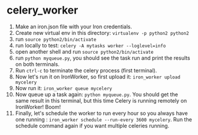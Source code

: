 celery_worker
=============

1. Make an iron.json file with your Iron credentials.
1. Create new virtual env in this directory: `virtualenv -p python2 python2`
1. run `source python2/bin/activate`
1. run locally to test: `celery -A mytasks worker --loglevel=info`
1. open another shell and run `source python2/bin/activate`
1. run `python myqueue.py`, you should see the task run and print the results on both terminals.
1. Run `ctrl-c` to terminate the celery process (first terminal).
1. Now let's run it on IronWorker, so first upload it: `iron_worker upload mycelery`
1. Now run it: `iron_worker queue mycelery`
1. Now queue up a task again: `python myqueue.py`. You should get the same result in this terminal, but this time Celery
is running remotely on IronWorker!  Boom!
1. Finally, let's schedule the worker to run every hour so you always have one running : `iron_worker schedule --run-every 3600 mycelery`.
Run the schedule command again if you want multiple celeries running.

